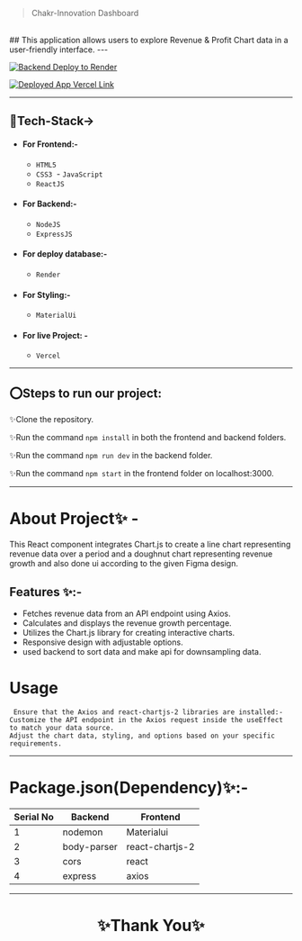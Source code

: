 > Chakr-Innovation Dashboard

<br>
## This application allows users to explore Revenue & Profit Chart data in a user-friendly interface.
---

[![Backend Deploy to Render ](https://img.shields.io/badge/Backend_Deployed_Render_Link-0A66C2?style=for-the-badge&logo=ko-fi&logoColor=white)](https://chakr.onrender.com/api/downsampled)

[![Deployed App Vercel Link](https://img.shields.io/badge/Deployed_App_Vercel_Link-000?style=for-the-badge&logo=ko-fi&logoColor=white)](https://chakr-innovation-pvt-ltd-ckli.vercel.app/)

---

## 💫Tech-Stack->

- #### For Frontend:-

  - `HTML5`
  - `CSS3`
     - `JavaScript`
  - `ReactJS`

- #### For Backend:-

  - `NodeJS`
  - `ExpressJS`

- #### For deploy database:-
  - `Render`

- #### For Styling:-

  - `MaterialUi`

- #### For live Project: -

  - `Vercel`

---

## ⭕Steps to run our project:

✨Clone the repository.

✨Run the command `npm install` in both the frontend and backend folders.

✨Run the command `npm run dev` in the backend folder.

✨Run the command `npm start` in the frontend folder on localhost:3000.

---

# About Project✨ -

This React component integrates Chart.js to create a line chart representing revenue data over a period and a doughnut chart representing revenue growth and also done ui according to the given Figma design.

## Features ✨:-

- Fetches revenue data from an API endpoint using Axios.
- Calculates and displays the revenue growth percentage.
- Utilizes the Chart.js library for creating interactive charts.
- Responsive design with adjustable options.
- used backend to sort data and make api for downsampling data.

# Usage

     Ensure that the Axios and react-chartjs-2 libraries are installed:-
    Customize the API endpoint in the Axios request inside the useEffect to match your data source.
    Adjust the chart data, styling, and options based on your specific requirements.

---

# Package.json(Dependency)✨:-

| Serial No | Backend     | Frontend        |
| --------- | ----------- | --------------- |
| 1         | nodemon     | Materialui      |
| 2         | body-parser | react-chartjs-2 |
| 3         | cors        | react           |
| 4         | express     | axios           |

---

<h1 align="center">✨Thank You✨</h1>
